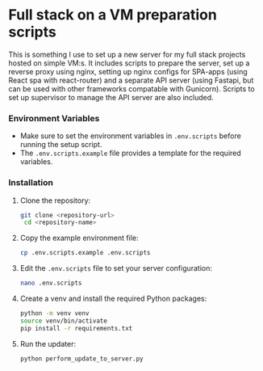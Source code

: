 # Full stack on a VM preparation scripts

This is something I use to set up a new server for my full stack projects hosted on simple VM:s. It includes scripts to prepare the server, set up a reverse proxy using nginx, setting up nginx configs for SPA-apps (using React spa with react-router) and a separate API server (using Fastapi, but can be used with other frameworks compatable with Gunicorn). Scripts to set up supervisor to manage the API server are also included.

### Environment Variables
- Make sure to set the environment variables in `.env.scripts` before running the setup script.
- The `.env.scripts.example` file provides a template for the required variables.   

### Installation
1. Clone the repository:
   ```bash
   git clone <repository-url>
    cd <repository-name>
    ```

2. Copy the example environment file:
   ```bash
   cp .env.scripts.example .env.scripts
   ```

3. Edit the `.env.scripts` file to set your server configuration:
   ```bash
   nano .env.scripts
   ```  

4. Create a venv and install the required Python packages:
   ```bash
   python -m venv venv
   source venv/bin/activate
   pip install -r requirements.txt
   ```

5. Run the updater:
   ```bash
   python perform_update_to_server.py
   ```